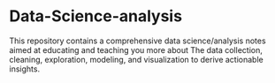 # Data-Science-analysis
This repository contains a comprehensive data science/analysis notes aimed at educating and teaching you more about The  data collection, cleaning, exploration, modeling, and visualization to derive actionable insights.
